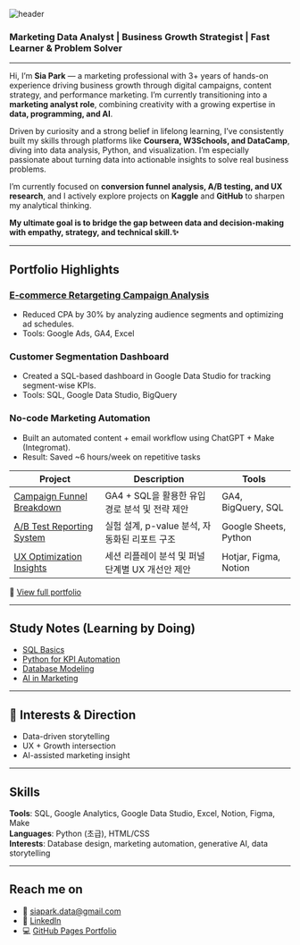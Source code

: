 ![header](https://capsule-render.vercel.app/api?type=waving&color=gradient&height=250&section=header&text=Sia%20Park&fontSize=90&fontColor=FFFFFF&fontAlign=75&fontAlignY=35&desc=Learning%20is%20my%20language,%20and%20growth%20is%20my%20story&descAlign=70&descAlignY=54)
### Marketing Data Analyst | Business Growth Strategist | Fast Learner & Problem Solver
---
Hi, I’m **Sia Park** — a marketing professional with 3+ years of hands-on experience driving business growth through digital campaigns, content strategy, and performance marketing. I’m currently transitioning into a **marketing analyst role**, combining creativity with a growing expertise in **data, programming, and AI**.

Driven by curiosity and a strong belief in lifelong learning, I’ve consistently built my skills through platforms like **Coursera, W3Schools, and DataCamp**, diving into data analysis, Python, and visualization. I’m especially passionate about turning data into actionable insights to solve real business problems.

I’m currently focused on **conversion funnel analysis, A/B testing, and UX research**, and I actively explore projects on **Kaggle** and **GitHub** to sharpen my analytical thinking. 

**My ultimate goal is to bridge the gap between data and decision-making with empathy, strategy, and technical skill.✨**

---

## Portfolio Highlights

### [E-commerce Retargeting Campaign Analysis](link)
- Reduced CPA by 30% by analyzing audience segments and optimizing ad schedules.
- Tools: Google Ads, GA4, Excel

### Customer Segmentation Dashboard
- Created a SQL-based dashboard in Google Data Studio for tracking segment-wise KPIs.
- Tools: SQL, Google Data Studio, BigQuery

### No-code Marketing Automation
- Built an automated content + email workflow using ChatGPT + Make (Integromat).
- Result: Saved ~6 hours/week on repetitive tasks

| Project | Description | Tools |
|--------|-------------|-------|
| [Campaign Funnel Breakdown](link) | GA4 + SQL을 활용한 유입경로 분석 및 전략 제안 | GA4, BigQuery, SQL |
| [A/B Test Reporting System](link) | 실험 설계, p-value 분석, 자동화된 리포트 구조 | Google Sheets, Python |
| [UX Optimization Insights](link) | 세션 리플레이 분석 및 퍼널 단계별 UX 개선안 제안 | Hotjar, Figma, Notion |

🔗 [View full portfolio](https://siaportfolio.github.io/my-portfolio/)  <!-- GitHub Pages 주소로 교체 -->

---

## Study Notes (Learning by Doing)
- [SQL Basics](./study/SQL_Basics.md)
- [Python for KPI Automation](./study/Python_KPI_Automation.md)
- [Database Modeling](./study/DB_Modeling.md)
- [AI in Marketing](./study/AI_Marketing.md)

---
## 🧠 Interests & Direction

- Data-driven storytelling  
- UX + Growth intersection  
- AI-assisted marketing insight

---

## Skills

**Tools**: SQL, Google Analytics, Google Data Studio, Excel, Notion, Figma, Make  
**Languages**: Python (초급), HTML/CSS  
**Interests**: Database design, marketing automation, generative AI, data storytelling

---

## Reach me on

- 💌 siapark.data@gmail.com  
- 🔗 [LinkedIn](https://linkedin.com/in/sia-park)  
- 💻 [GitHub Pages Portfolio](https://siaportfolio.github.io/my-portfolio/)

